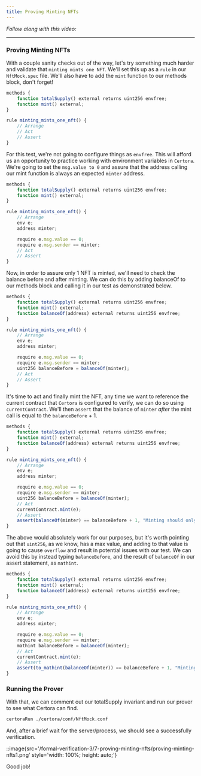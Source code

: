 ```yaml
---
title: Proving Minting NFTs
---
```


_Follow along with this video:_

---

### Proving Minting NFTs

With a couple sanity checks out of the way, let's try something much harder and validate that `minting mints one NFT`. We'll set this up as a `rule` in our `NftMock.spec` file. We'll also have to add the `mint` function to our methods block, don't forget!

```js
methods {
    function totalSupply() external returns uint256 envfree;
    function mint() external;
}

rule minting_mints_one_nft() {
    // Arrange
    // Act
    // Assert
}
```

For this test, we're not going to configure things as `envfree`. This will afford us an opportunity to practice working with environment variables in `Certora`. We're going to set the `msg.value to 0` and assure that the address calling our mint function is always an expected `minter` address.

```js
methods {
    function totalSupply() external returns uint256 envfree;
    function mint() external;
}

rule minting_mints_one_nft() {
    // Arrange
    env e;
    address minter;

    require e.msg.value == 0;
    require e.msg.sender == minter;
    // Act
    // Assert
}
```

Now, in order to assure only 1 NFT is minted, we'll need to check the balance before and after minting. We can do this by adding balanceOf to our methods block and calling it in our test as demonstrated below.

```js
methods {
    function totalSupply() external returns uint256 envfree;
    function mint() external;
    function balanceOf(address) external returns uint256 envfree;
}

rule minting_mints_one_nft() {
    // Arrange
    env e;
    address minter;

    require e.msg.value == 0;
    require e.msg.sender == minter;
    uint256 balanceBefore = balanceOf(minter);
    // Act
    // Assert
}
```

It's time to act and finally mint the NFT, any time we want to reference the current contract that `Certora` is configured to verify, we can do so using `currentContract`. We'll then `assert` that the balance of `minter` _after_ the mint call is equal to the `balanceBefore` + 1.

```js
methods {
    function totalSupply() external returns uint256 envfree;
    function mint() external;
    function balanceOf(address) external returns uint256 envfree;
}

rule minting_mints_one_nft() {
    // Arrange
    env e;
    address minter;

    require e.msg.value == 0;
    require e.msg.sender == minter;
    uint256 balanceBefore = balanceOf(minter);
    // Act
    currentContract.mint(e);
    // Assert
    assert(balanceOf(minter) == balanceBefore + 1, "Minting should only mint 1 NFT.");
}
```

The above would absolutely work for our purposes, but it's worth pointing out that `uint256`, as we know, has a max value, and adding to that value is going to cause `overflow` and result in potential issues with our test. We can avoid this by instead typing `balanceBefore`, and the result of `balanceOf` in our assert statement, as `mathint`.

```js
methods {
    function totalSupply() external returns uint256 envfree;
    function mint() external;
    function balanceOf(address) external returns uint256 envfree;
}

rule minting_mints_one_nft() {
    // Arrange
    env e;
    address minter;

    require e.msg.value == 0;
    require e.msg.sender == minter;
    mathint balanceBefore = balanceOf(minter);
    // Act
    currentContract.mint(e);
    // Assert
    assert(to_mathint(balanceOf(minter)) == balanceBefore + 1, "Minting should only mint 1 NFT.");
}
```

### Running the Prover

With that, we can comment out our totalSupply invariant and run our prover to see what Certora can find.

```bash
certoraRun ./certora/conf/NftMock.conf
```

And, after a brief wait for the server/process, we should see a successfully verification.

::image{src='/formal-verification-3/7-proving-minting-nfts/proving-minting-nfts1.png' style='width: 100%; height: auto;'}

Good job!
